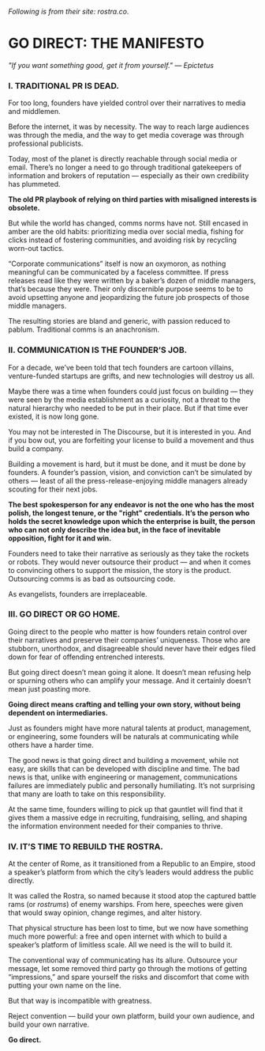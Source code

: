 *Following is from their site: rostra.co*.
# GO DIRECT: THE MANIFESTO

_"If you want something good, get it from yourself." — Epictetus_

### I. TRADITIONAL PR IS DEAD.

For too long, founders have yielded control over their narratives to media and middlemen.

Before the internet, it was by necessity. The way to reach large audiences was through the media, and the way to get media coverage was through professional publicists.

Today, most of the planet is directly reachable through social media or email. There’s no longer a need to go through traditional gatekeepers of information and brokers of reputation — especially as their own credibility has plummeted.

**The old PR playbook of relying on third parties with misaligned interests is obsolete.**

But while the world has changed, comms norms have not. Still encased in amber are the old habits: prioritizing media over social media, fishing for clicks instead of fostering communities, and avoiding risk by recycling worn-out tactics.

“Corporate communications” itself is now an oxymoron, as nothing meaningful can be communicated by a faceless committee. If press releases read like they were written by a baker’s dozen of middle managers, that’s because they were. Their only discernible purpose seems to be to avoid upsetting anyone and jeopardizing the future job prospects of those middle managers.

The resulting stories are bland and generic, with passion reduced to pablum. Traditional comms is an anachronism.

### II. COMMUNICATION IS THE FOUNDER’S JOB.

For a decade, we’ve been told that tech founders are cartoon villains, venture-funded startups are grifts, and new technologies will destroy us all.

Maybe there was a time when founders could just focus on building — they were seen by the media establishment as a curiosity, not a threat to the natural hierarchy who needed to be put in their place. But if that time ever existed, it is now long gone.

You may not be interested in The Discourse, but it is interested in you. And if you bow out, you are forfeiting your license to build a movement and thus build a company.

Building a movement is hard, but it must be done, and it must be done by founders. A founder’s passion, vision, and conviction can’t be simulated by others — least of all the press-release-enjoying middle managers already scouting for their next jobs.

**The best spokesperson for any endeavor is not the one who has the most polish, the longest tenure, or the "right" credentials. It’s the person who holds the secret knowledge upon which the enterprise is built, the person who can not only describe the idea but, in the face of inevitable opposition, fight for it and win.**

Founders need to take their narrative as seriously as they take the rockets or robots. They would never outsource their product — and when it comes to convincing others to support the mission, the story is the product. Outsourcing comms is as bad as outsourcing code.

As evangelists, founders are irreplaceable.

### III. GO DIRECT OR GO HOME.

Going direct to the people who matter is how founders retain control over their narratives and preserve their companies’ uniqueness. Those who are stubborn, unorthodox, and disagreeable should never have their edges filed down for fear of offending entrenched interests.

But going direct doesn’t mean going it alone. It doesn’t mean refusing help or spurning others who can amplify your message. And it certainly doesn’t mean just poasting more.

**Going direct means crafting and telling your own story, without being dependent on intermediaries.**

Just as founders might have more natural talents at product, management, or engineering, some founders will be naturals at communicating while others have a harder time.

The good news is that going direct and building a movement, while not easy, are skills that can be developed with discipline and time. The bad news is that, unlike with engineering or management, communications failures are immediately public and personally humiliating. It’s not surprising that many are loath to take on this responsibility.

At the same time, founders willing to pick up that gauntlet will find that it gives them a massive edge in recruiting, fundraising, selling, and shaping the information environment needed for their companies to thrive.

### IV. IT’S TIME TO REBUILD THE ROSTRA.

At the center of Rome, as it transitioned from a Republic to an Empire, stood a speaker’s platform from which the city’s leaders would address the public directly.

It was called the Rostra, so named because it stood atop the captured battle rams (or _rostrums_) of enemy warships. From here, speeches were given that would sway opinion, change regimes, and alter history.

That physical structure has been lost to time, but we now have something much more powerful: a free and open internet with which to build a speaker’s platform of limitless scale. All we need is the will to build it.

The conventional way of communicating has its allure. Outsource your message, let some removed third party go through the motions of getting “impressions,” and spare yourself the risks and discomfort that come with putting your own name on the line.

But that way is incompatible with greatness.

Reject convention — build your own platform, build your own audience, and build your own narrative.

**Go direct.**